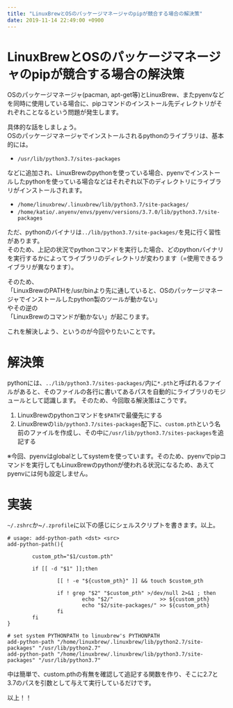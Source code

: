 ```yaml
---
title: "LinuxBrewとOSのパッケージマネージャのpipが競合する場合の解決策"
date: 2019-11-14 22:49:00 +0900
---
```


# LinuxBrewとOSのパッケージマネージャのpipが競合する場合の解決策

OSのパッケージマネージャ(pacman, apt-get等)とLinuxBrew、またpyenvなどを同時に使用している場合に、pipコマンドのインストール先ディレクトリがそれぞれことなるという問題が発生します。

具体的な話をしましょう。  
OSのパッケージマネージャでインストールされるpythonのライブラリは、基本的には。

- `/usr/lib/python3.7/sites-packages`

などに追加され、LinuxBrewのpythonを使っている場合、pyenvでインストールしたpythonを使っている場合などはそれぞれ以下のディレクトリにライブラリがインストールされます。

- `/home/linuxbrew/.linuxbrew/lib/python3.7/site-packages/`
- `/home/katio/.anyenv/envs/pyenv/versions/3.7.0/lib/python3.7/site-packages`

ただ、pythonのバイナリは`../lib/python3.7/site-packages/`を見に行く習性があります。  
そのため、上記の状況でpythonコマンドを実行した場合、どのpythonバイナリを実行するかによってライブラリのディレクトリが変わります（=使用できるライブラリが異なります）。

そのため、  
「LinuxBrewのPATHを/usr/binより先に通していると、OSのパッケージマネージャでインストールしたpython製のツールが動かない」  
やその逆の  
「LinuxBrewのコマンドが動かない」が起こります。

これを解決しよう、というのが今回やりたいことです。

# 解決策

pythonには、`../lib/python3.7/sites-packages/`内に`*.pth`と呼ばれるファイルがあると、そのファイルの各行に書いてあるパスを自動的にライブラリのモジュールとして認識します。
そのため、今回取る解決策はこうです。

1. LinuxBrewのpythonコマンドを`$PATH`で最優先にする
2. LinuxBrewの`lib/python3.7/sites-packages`配下に、`custom.pth`という名前のファイルを作成し、その中に`/usr/lib/python3.7/sites-packages`を追記する

※今回、pyenvはglobalとしてsystemを使っています。そのため、pyenvでpipコマンドを実行してもLinuxBrewのpythonが使われる状況になるため、あえてpyenvには何も設定しません。

# 実装

`~/.zshrc`か~`/.zprofile`に以下の感じにシェルスクリプトを書きます。以上。

```zsh=
# usage: add-python-path <dst> <src>
add-python-path(){

        custom_pth="$1/custom.pth"

        if [[ -d "$1" ]];then

                [[ ! -e "${custom_pth}" ]] && touch $custom_pth

                if ! grep "$2" "$custom_pth" >/dev/null 2>&1 ; then
                        echo "$2/"               >> ${custom_pth}
                        echo "$2/site-packages/" >> ${custom_pth}
                fi
        fi
}

# set system PYTHONPATH to linuxbrew's PYTHONPATH
add-python-path "/home/linuxbrew/.linuxbrew/lib/python2.7/site-packages" "/usr/lib/python2.7"
add-python-path "/home/linuxbrew/.linuxbrew/lib/python3.7/site-packages" "/usr/lib/python3.7"
```

中は簡単で、custom.pthの有無を確認して追記する関数を作り、そこに2.7と3.7のパスを引数として与えて実行しているだけです。

以上！！
